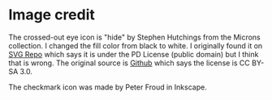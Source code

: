 # Image credit

The crossed-out eye icon is "hide" by Stephen Hutchings from the Microns collection. I changed the fill color from black to white. I originally found it on [SVG Repo](https://www.svgrepo.com/svg/367827/hide) which says it is under the PD License (public domain) but I think that is wrong. The original source is [Github](https://github.com/stephenhutchings/microns) which says the license is CC BY-SA 3.0.

The checkmark icon was made by Peter Froud in Inkscape.
